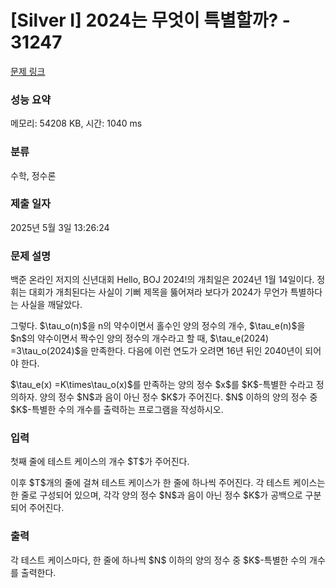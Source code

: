# [Silver I] 2024는 무엇이 특별할까? - 31247 

[문제 링크](https://www.acmicpc.net/problem/31247) 

### 성능 요약

메모리: 54208 KB, 시간: 1040 ms

### 분류

수학, 정수론

### 제출 일자

2025년 5월 3일 13:26:24

### 문제 설명

<p>백준 온라인 저지의 신년대회 Hello, BOJ 2024!의 개최일은 2024년 1월 14일이다. 정휘는 대회가 개최된다는 사실이 기뻐 제목을 뚫어져라 보다가 2024가 무언가 특별하다는 사실을 깨달았다.</p>

<p>그렇다. $\tau_o(n)$을 n의 약수이면서 홀수인 양의 정수의 개수, $\tau_e(n)$을 $n$의 약수이면서 짝수인 양의 정수의 개수라고 할 때, $\tau_e(2024) =3\tau_o(2024)$을 만족한다. 다음에 이런 연도가 오려면 16년 뒤인 2040년이 되어야 한다.</p>

<p>$\tau_e(x) =K\times\tau_o(x)$를 만족하는 양의 정수 $x$를 $K$-특별한 수라고 정의하자. 양의 정수 $N$과 음이 아닌 정수 $K$가 주어진다. $N$ 이하의 양의 정수 중 $K$-특별한 수의 개수를 출력하는 프로그램을 작성하시오.</p>

### 입력 

 <p>첫째 줄에 테스트 케이스의 개수 $T$가 주어진다.</p>

<p>이후 $T$개의 줄에 걸쳐 테스트 케이스가 한 줄에 하나씩 주어진다. 각 테스트 케이스는 한 줄로 구성되어 있으며, 각각 양의 정수 $N$과 음이 아닌 정수 $K$가 공백으로 구분되어 주어진다.</p>

### 출력 

 <p>각 테스트 케이스마다, 한 줄에 하나씩 $N$ 이하의 양의 정수 중 $K$-특별한 수의 개수를 출력한다.</p>

